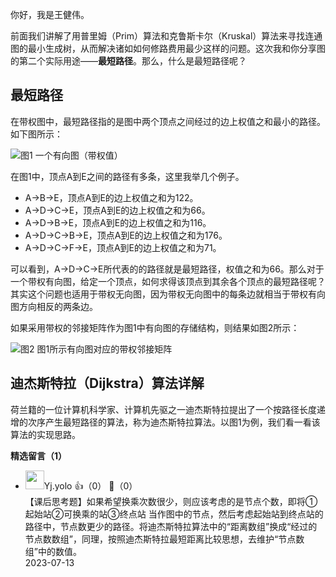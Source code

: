 你好，我是王健伟。

前面我们讲解了用普里姆（Prim）算法和克鲁斯卡尔（Kruskal）算法来寻找连通图的最小生成树，从而解决诸如如何修路费用最少这样的问题。这次我和你分享图的第二个实际用途——**最短路径**。那么，什么是最短路径呢？

## 最短路径

在带权图中，最短路径指的是图中两个顶点之间经过的边上权值之和最小的路径。如下图所示：

![](https://static001.geekbang.org/resource/image/8f/51/8f76ae30f6a6605f006dbc3f8bec4251.jpg?wh=1333x545 "图1 一个有向图（带权值）")

在图1中，顶点A到E之间的路径有多条，这里我举几个例子。

- A→B→E，顶点A到E的边上权值之和为122。
- A→D→C→E，顶点A到E的边上权值之和为66。
- A→D→B→E，顶点A到E的边上权值之和为116。
- A→D→C→B→E，顶点A到E的边上权值之和为176。
- A→D→C→F→E，顶点A到E的边上权值之和为71。

可以看到，A→D→C→E所代表的的路径就是最短路径，权值之和为66。那么对于一个带权有向图，给定一个顶点，如何求得该顶点到其余各个顶点的最短路径呢？其实这个问题也适用于带权无向图，因为带权无向图中的每条边就相当于带权有向图方向相反的两条边。

如果采用带权的邻接矩阵作为图1中有向图的存储结构，则结果如图2所示：

![](https://static001.geekbang.org/resource/image/e3/ef/e3ce01315591a197f89ec245b1bbabef.jpg?wh=1256x703 "图2  图1所示有向图对应的带权邻接矩阵")

## 迪杰斯特拉（Dijkstra）算法详解

荷兰籍的一位计算机科学家、计算机先驱之一迪杰斯特拉提出了一个按路径长度递增的次序产生最短路径的算法，称为迪杰斯特拉算法。以图1为例，我们看一看该算法的实现思路。
<div><strong>精选留言（1）</strong></div><ul>
<li><img src="https://static001.geekbang.org/account/avatar/00/2a/f0/82/f235d91d.jpg" width="30px"><span>Yj.yolo</span> 👍（0） 💬（0）<div>【课后思考题】如果希望换乘次数很少，则应该考虑的是节点个数，即将①起始站②可换乘的站③终点站  当作图中的节点，然后考虑起始站到终点站的路径中，节点数更少的路径。将迪杰斯特拉算法中的“距离数组”换成“经过的节点数数组”，同理，按照迪杰斯特拉最短距离比较思想，去维护“节点数组”中的数值。</div>2023-07-13</li><br/>
</ul>
